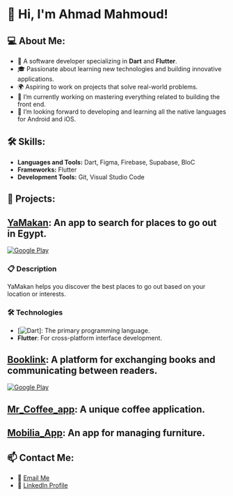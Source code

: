 # 👋 Hi, I'm Ahmad Mahmoud!

## 💻 About Me:
- 💼 A software developer specializing in **Dart** and **Flutter**.
- 🎓 Passionate about learning new technologies and building innovative applications.
- 🌍 Aspiring to work on projects that solve real-world problems.
- 🔭 I’m currently working on mastering everything related to building the front end.
- 🌱 I’m looking forward to developing and learning all the native languages ​​for Android and iOS.

## 🛠️ Skills:
- **Languages and Tools:**  Dart, Figma, Firebase, Supabase, BloC
- **Frameworks:** Flutter  
- **Development Tools:** Git, Visual Studio Code  

## 🌟 Projects:
## [YaMakan](https://github.com/AhmadMahdaly/Yamakan): An app to search for places to go out in Egypt.
[![Google Play](https://img.shields.io/badge/Download-Google_Play-34A853?style=for-the-badge&logo=google-play&logoColor=white)](https://play.google.com/store/apps/details?id=com.mahdaly.yamakanID)
### 📋 Description
YaMakan helps you discover the best places to go out based on your location or interests.
### 🛠️ Technologies
- [![Dart](https://img.shields.io/badge/Dart-0175C2?style=for-the-badge&logo=dart&logoColor=white)]: The primary programming language.
- **Flutter**: For cross-platform interface development.

## [Booklink](https://github.com/AhmadMahdaly/Booklink): A platform for exchanging books and communicating between readers.
[![Google Play](https://img.shields.io/badge/Download-Google_Play-34A853?style=for-the-badge&logo=google-play&logoColor=white)](https://play.google.com/store/apps/details?id=com.mahdaly.booklink)

## [Mr_Coffee_app](https://github.com/AhmadMahdaly/Mr_Coffee_app): A unique coffee application.

## [Mobilia_App](https://github.com/AhmadMahdaly/Mobilia_App): An app for managing furniture.

## 📫 Contact Me:
- 💌 [Email Me](ahmed.mahdaly86@gmail.com)  
- 🔗 [LinkedIn Profile](https://www.linkedin.com/in/ahmed-mahdaly/) 

